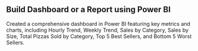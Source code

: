 ## Build Dashboard or a Report using Power BI

Created a comprehensive dashboard in Power BI featuring key metrics and charts, 
including Hourly Trend, 
Weekly Trend, Sales by Category, 
Sales by Size, 
Total Pizzas Sold by Category, 
Top 5 Best Sellers, and Bottom 5 Worst Sellers.
